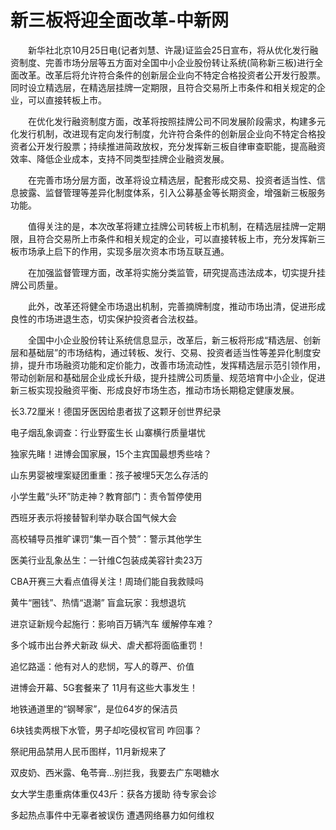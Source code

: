 # 新三板将迎全面改革-中新网

　　新华社北京10月25日电(记者刘慧、许晟)证监会25日宣布，将从优化发行融资制度、完善市场分层等五方面对全国中小企业股份转让系统(简称新三板)进行全面改革。改革后将允许符合条件的创新层企业向不特定合格投资者公开发行股票。同时设立精选层，在精选层挂牌一定期限，且符合交易所上市条件和相关规定的企业，可以直接转板上市。

　　在优化发行融资制度方面，改革将按照挂牌公司不同发展阶段需求，构建多元化发行机制，改进现有定向发行制度，允许符合条件的创新层企业向不特定合格投资者公开发行股票；持续推进简政放权，充分发挥新三板自律审查职能，提高融资效率、降低企业成本，支持不同类型挂牌企业融资发展。

　　在完善市场分层方面，改革将设立精选层，配套形成交易、投资者适当性、信息披露、监督管理等差异化制度体系，引入公募基金等长期资金，增强新三板服务功能。

　　值得关注的是，本次改革将建立挂牌公司转板上市机制，在精选层挂牌一定期限，且符合交易所上市条件和相关规定的企业，可以直接转板上市，充分发挥新三板市场承上启下的作用，实现多层次资本市场互联互通。

　　在加强监督管理方面，改革将实施分类监管，研究提高违法成本，切实提升挂牌公司质量。

　　此外，改革还将健全市场退出机制，完善摘牌制度，推动市场出清，促进形成良性的市场进退生态，切实保护投资者合法权益。

　　全国中小企业股份转让系统信息显示，改革后，新三板将形成“精选层、创新层和基础层”的市场结构，通过转板、发行、交易、投资者适当性等差异化制度安排，提升市场融资功能和定价能力，改善市场流动性，发挥精选层示范引领作用，带动创新层和基础层企业成长升级，提升挂牌公司质量、规范培育中小企业，促进新三板实现投融资平衡、形成良好市场生态，推动市场长期稳定健康发展。

长3.72厘米！德国牙医因给患者拔了这颗牙创世界纪录

电子烟乱象调查：行业野蛮生长 山寨横行质量堪忧

独家先睹！进博会国家展，15个主宾国最想秀些啥？  

山东男婴被埋案疑团重重：孩子被埋5天怎么存活的

小学生戴“头环”防走神？教育部门：责令暂停使用

西班牙表示将接替智利举办联合国气候大会

高校辅导员推旷课罚“集一百个赞”：警示其他学生

医美行业乱象丛生：一针维C包装成美容针卖23万

CBA开赛三大看点值得关注！周琦们能自我救赎吗

黄牛“圈钱”、热情“退潮” 盲盒玩家：我想退坑

进京证新规今起施行：影响百万辆汽车 缓解停车难？

多个城市出台养犬新政 纵犬、虐犬都将面临重罚！

追忆路遥：他有对人的悲悯，写人的尊严、价值

进博会开幕、5G套餐来了 11月有这些大事发生！

地铁通道里的“钢琴家”，是位64岁的保洁员

6块钱卖两根下水管，男子却吃侵权官司 咋回事？

祭祀用品禁用人民币图样，11月新规来了

双皮奶、西米露、龟苓膏…别拦我，我要去广东喝糖水

女大学生患重病体重仅43斤：获各方援助 待专家会诊

多起热点事件中无辜者被误伤 遭遇网络暴力如何维权
